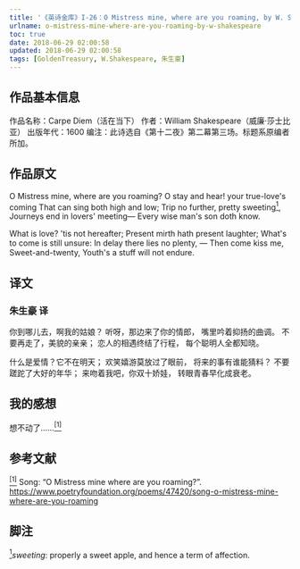 ```yaml
---
title: '《英诗金库》I-26：O Mistress mine, where are you roaming, by W. Shakespeare'
urlname: o-mistress-mine-where-are-you-roaming-by-w-shakespeare
toc: true
date: 2018-06-29 02:00:58
updated: 2018-06-29 02:00:58
tags: [GoldenTreasury, W.Shakespeare, 朱生豪]
---
```


## 作品基本信息

作品名称：Carpe Diem（活在当下）
作者：William Shakespeare（威廉·莎士比亚）
出版年代：1600
编注：此诗选自《第十二夜》第二幕第三场。标题系原编者所加。

## 作品原文

O Mistress mine, where are you roaming?
O stay and hear! your true-love's coming
That can sing both high and low;
Trip no further, pretty sweeting<a href="#note1" id="note1ref"><sup>1</sup></a>,
Journeys end in lovers' meeting—
Every wise man's son doth know.

What is love? 'tis not hereafter;
Present mirth hath present laughter;
What's to come is still unsure:
In delay there lies no plenty, —
Then come kiss me, Sweet-and-twenty,
Youth's a stuff will not endure.

## 译文
### 朱生豪 译
你到哪儿去，啊我的姑娘？
听呀，那边来了你的情郎，
嘴里吟着抑扬的曲调。
不要再走了，美貌的亲亲；
恋人的相遇终结了行程，
每个聪明人全都知晓。

什么是爱情？它不在明天；
欢笑嬉游莫放过了眼前，
将来的事有谁能猜料？
不要蹉跎了大好的年华；
来吻着我吧，你双十娇娃，
转眼青春早化成衰老。

## 我的感想

想不动了……<a href="#bib1" id="bib1ref"><sup>[1]</sup></a>

## 参考文献
<a id="bib1" href="#bib1ref"><sup>[1]</sup></a> Song: “O Mistress mine where are you roaming?”. <https://www.poetryfoundation.org/poems/47420/song-o-mistress-mine-where-are-you-roaming>

## 脚注
<a id="note1" href="#note1ref"><sup>1</sup></a>*sweeting*: properly a sweet apple, and hence a term of affection.
